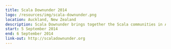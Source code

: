 ```yaml
---
title: Scala Downunder 2014
logo: /resources/img/scala-downunder.png
location: Auckland, New Zealand
description: Scala Downunder brings together the Scala communities in Australia and New Zealand.
start: 5 September 2014
end: 6 September 2014
link-out: http://scaladownunder.org
---
```

